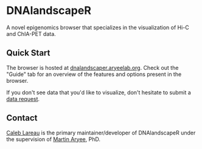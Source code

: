 # DNAlandscapeR

A novel epigenomics browser that specializes in the visualization of Hi-C and ChIA-PET data. 

## Quick Start
The browser is hosted at [dnalandscaper.aryeelab.org](http://dnalandscaper.aryeelab.org). Check out the "Guide" tab for an overview of the features and options present in the browser. 

If you don't see data that you'd like to visualize, don't hesitate to submit a [data request](http://goo.gl/forms/BLqljNzVCRS3hUxh1). 

## Contact
[Caleb Lareau](https://caleblareau.github.io) is the primary maintainer/developer of DNAlandscapeR under the supervision of [Martin Aryee]("http://aryee.mgh.harvard.edu/), PhD. 

